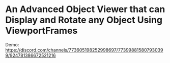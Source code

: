 # An Advanced Object Viewer that can Display and Rotate any Object Using ViewportFrames

Demo:\
https://discord.com/channels/773605198252998697/773998815807930399/924781386672521216
